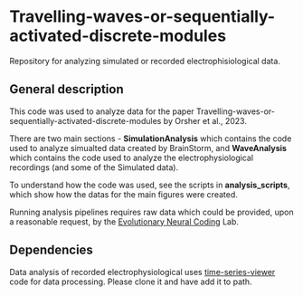 # Travelling-waves-or-sequentially-activated-discrete-modules

Repository for analyzing simulated or recorded electrophisiological data.

## General description
This code was used to analyze data for the paper Travelling-waves-or-sequentially-activated-discrete-modules by Orsher et al., 2023.

There are two main sections - **SimulationAnalysis** which contains the code used to analyze simualted 
data created by BrainStorm, and **WaveAnalysis** which contains the code used to
analyze the electrophysiological recordings (and some of the Simulated data).

To understand how the code was used, see the scripts in **analysis_scripts**, 
which show how the datas for the main figures were created.

Running analysis pipelines requires raw data which could be provided, upon a reasonable request, by the [Evolutionary Neural Coding](https://www.evolutionaryneuralcodinglab.sites.tau.ac.il/) Lab.

## Dependencies
Data analysis of recorded electrophysiological uses [time-series-viewer](https://github.com/EvolutionaryNeuralCodingLab/time-series-viewer) code for data processing.
Please clone it and have add it to path.
